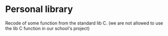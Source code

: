 # Personal library

Recode of some function from the standard lib C. (we are not allowed to use the lib C function in our school's project)
